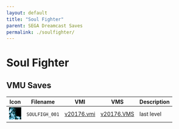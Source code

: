 ```yaml
---
layout: default
title: "Soul Fighter"
parent: SEGA Dreamcast Saves
permalink: ./soulfighter/
---
```

# Soul Fighter

## VMU Saves

| Icon | Filename | VMI | VMS | Description |
|------|----------|-----|-----|-------------|
| ![Soul Fighter](../icons/SOULFIGH_001.GIF) | `SOULFIGH_001` | [v20176.vmi](v20176.vmi) | [v20176.VMS](v20176.VMS) | last level  |
